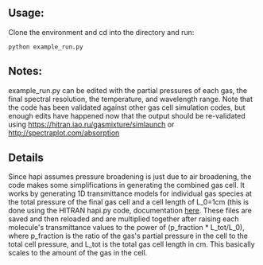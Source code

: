 ## Usage:

Clone the environment and cd into the directory and run:

```
python example_run.py
```

## Notes:
example_run.py can be edited with the partial pressures of each gas, the final spectral resolution, the temperature, and wavelength range. Note that the code has been validated against other gas cell simulation codes, but enough edits have happened now that the output should be re-validated using https://hitran.iao.ru/gasmixture/simlaunch or http://spectraplot.com/absorption 

## Details
Since hapi assumes pressure broadening is just due to air broadening, the code makes some simplifications in generating the combined gas cell. It works by generating 1D transmittance models for individual gas species at the total pressure of the final gas cell and a cell length of L_0=1cm (this is done using the HITRAN hapi.py code, documentation [here](https://hitran.org/static/hapi/hapi_manual.pdf).  These files are saved and then reloaded and are multiplied together after raising each molecule's transmittance values to the power of (p_fraction * L_tot/L_0), where p_fraction is the ratio of the gas's partial pressure in the cell to the total cell pressure, and L_tot is the total gas cell length in cm. This basically scales to the amount of the gas in the cell.




